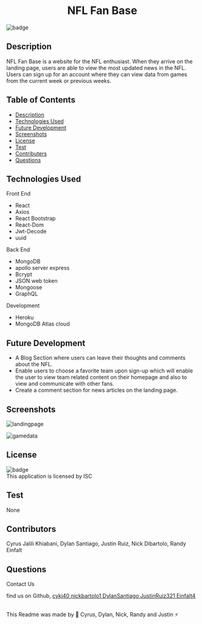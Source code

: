 
  <h1 align="center">NFL Fan Base</h1>

  ![badge](https://img.shields.io/badge/license-ISC--brightgreen)<br />

  ## Description 
  NFL Fan Base is a website for the NFL enthusiast. When they arrive on the landing page, users are able to view the most updated news in the NFL. Users can sign up for an account where they can view data from games from the current week or previous weeks. 

  ## Table of Contents
  * [Description](#description)
  * [Technologies Used](#technologies-used)
  * [Future Development](#future-development)
  * [Screenshots](#screenshots)
  * [License](#license)
  * [Test](#test)
  * [Contributers](#contributers)
  * [Questions](#questions)
  
 

  ## Technologies Used
  Front End 
  * React 
  * Axios
  * React Bootstrap
  * React-Dom 
  * Jwt-Decode
  * uuid
  
  Back End
  * MongoDB 
  * apollo server express
  * Bcrypt
  * JSON web token
  * Mongoose 
  * GraphQL
  
  Development 
  * Heroku 
  * MongoDB Atlas cloud

  ## Future Development 
  
  * A Blog Section where users can leave their thoughts and comments about the NFL. 
  * Enable users to choose a favorite team upon sign-up which will enable the user to view team related content on their homepage and also to view and           communicate with other fans.
  * Create a comment section for news articles on the landing page.


  
  ## Screenshots
 ![landingpage](https://user-images.githubusercontent.com/102045473/205515184-1ff0c735-4d12-461e-adc5-0af068bbb57a.png)

 ![gamedata](https://user-images.githubusercontent.com/102045473/205515198-d1d705ba-8514-4231-9a70-55cf7c5c3d59.png)


  ## License
![badge](https://img.shields.io/badge/license-ISC--brightgreen)
<br />
This application is licensed by ISC

## Test 
None

## Contributors
Cyrus Jalili Khiabani, Dylan Santiago, Justin Ruiz, Nick Dibartolo, Randy Einfalt

## Questions
Contact Us<br />

 find us on Github, <a href="https://github.com/cykj40"> cykj40 </a> <a href="https://github.com/nickbartolo"> nickbartolo1 </a> <a href="https://github.com/DylanSantiago"> DylanSantiago </a> <a href="https://github.com/JustinRuiz321"> JustinRuiz321 </a> <a href="https://github.com/Einfalt4"> Einfalt4</a> <br />
<br /> 

This Readme was made by 🚀 Cyrus, Dylan, Nick, Randy and Justin ⚡


